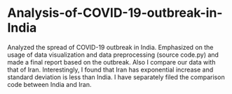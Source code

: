 # Analysis-of-COVID-19-outbreak-in-India
Analyzed the spread of COVID-19 outbreak in India. Emphasized on the usage of data visualization and data preprocessing (source code.py) and made a final report based on the outbreak.
Also I compare our data with that of Iran. Interestingly, I found that Iran has exponential increase  and standard deviation is less than India. I have separately filed the comparison code between India and Iran.
